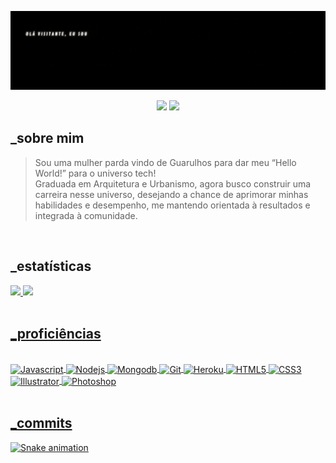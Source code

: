 ![Olá visitantes, eu sou CARDLES, desenvolvedora back-rnd Letícia Cardoso](https://github.com/cardles/cardles/blob/main/profile_animation_2.gif)

<div align="center"> 
  <a href = "mailto:cardles.dev@gmail.com"><img src="https://img.shields.io/badge/-Gmail-%23333?style=for-the-badge&logo=gmail&logoColor=white" target="_blank"></a>
  <a href="https://www.linkedin.com/in/cardles-dev/" target="_blank"><img src="https://img.shields.io/badge/-LinkedIn-%230077B5?style=for-the-badge&logo=linkedin&logoColor=white" target="_blank"></a> 
</div>


<h2>_sobre mim</h2>

> Sou uma mulher parda vindo de Guarulhos para dar meu “Hello World!” para o universo tech!  
Graduada em Arquitetura e Urbanismo, agora busco construir uma carreira nesse universo, desejando a chance de aprimorar minhas habilidades e desempenho, me mantendo orientada à resultados e integrada à comunidade. 
<br>


<h2>_estatísticas</h2>
<div align="left">
  <a href="https://github.com/cardles">
  <img height="167em" src="https://github-readme-stats.vercel.app/api?username=cardles&show_icons=true&theme=midnight-purple&include_all_commits=true&count_private=true"/>
  <img height="167em" src="https://github-readme-stats.vercel.app/api/top-langs/?username=cardles&layout=compact&langs_count=7&theme=midnight-purple"/>
</div>
<br>
  

<h2>_proficiências</h2> 
<div style="display: inline_block"><br>
  <img align="center" alt="Javascript" height="30" width="40" src="https://cdn.jsdelivr.net/gh/devicons/devicon/icons/javascript/javascript-plain.svg">
  <img align="center" alt="Nodejs" height="30" width="40" src="https://cdn.jsdelivr.net/gh/devicons/devicon/icons/nodejs/nodejs-plain.svg">
  <img align="center" alt="Mongodb" height="30" width="40" src="https://cdn.jsdelivr.net/gh/devicons/devicon/icons/mongodb/mongodb-plain.svg">
  <img align="center" alt="Git" height="30" width="40" src="https://cdn.jsdelivr.net/gh/devicons/devicon/icons/git/git-original.svg">
  <img align="center" alt="Heroku" height="30" width="40" src="https://cdn.jsdelivr.net/gh/devicons/devicon/icons/heroku/heroku-plain.svg">
  <img align="center" alt="HTML5" height="30" width="40" src="https://cdn.jsdelivr.net/gh/devicons/devicon/icons/html5/html5-plain.svg">
  <img align="center" alt="CSS3" height="30" width="40" src="https://cdn.jsdelivr.net/gh/devicons/devicon/icons/css3/css3-plain.svg">
  <img align="center" alt="Illustrator" height="30" width="40" src="https://cdn.jsdelivr.net/gh/devicons/devicon/icons/illustrator/illustrator-plain.svg">
  <img align="center" alt="Photoshop" height="30" width="40" src="https://cdn.jsdelivr.net/gh/devicons/devicon/icons/photoshop/photoshop-plain.svg">
</div>
<br>  
  
<h2>_commits</h2>
  
![Snake animation](https://github.com/cardles/cardles/blob/output/github-contribution-grid-snake.svg) 
